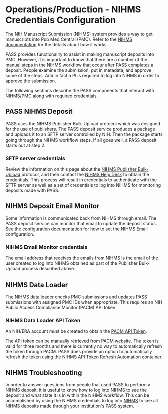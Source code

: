 # Operations/Production - NIHMS Credentials Configuration

The NIH Manuscript Submission (NIHMS) system provides a way to get manuscripts into Pub Med Central (PMC). Refer to 
the [NIHMS documentation](https://www.nihms.nih.gov/about/overview/) for the details about how it works.  

PASS provides functionality to assist in making manuscript deposits into PMC.  However, it is important to know that 
there are a number of the manual steps in the NIHMS workflow that occur after PASS completes a deposit.  People examine 
the submission, put in metadata, and approve some of the steps. And in fact a PI is required to log into NIHMS in order 
to approve the submission.

The following sections describe the PASS components that interact with NIHMS/PMC along with required credentials.

## PASS NIHMS Deposit

PASS uses the NIHMS Publisher Bulk-Upload protocol which was designed for the use of publishers. The PASS deposit 
service produces a package and uploads it to an SFTP server controlled by NIH. Then the package starts going through 
the NIHMS workflow steps. If all goes well, a PASS deposit starts out at step 2.

### SFTP server credentials

Review the information on this page about the [NIHMS Publisher Bulk-Upload](https://support.nlm.nih.gov/kbArticle/?pn=KA-05267) 
protocol, and then contact the [NIHMS Help Desk](mailto:nihms-help@ncbi.nlm.nih.gov) to obtain the credentials. This 
process will result in credentials to authenticate with the SFTP server as well as a set of credentials to log into
NIHMS for monitoring deposits made with PASS.

## NIHMS Deposit Email Monitor

Some information is communicated back from NIHMS through email. The PASS deposit service can monitor that email to 
update the deposit status. See the [configuration documentation](../../developer-documentation/deposit-service/ds-configuration.md#configuring-the-nihms-email-service) 
for how to set the NIHMS Email configuration.

### NIHMS Email Monitor credentials

The email address that receives the emails from NIHMS is the email of the user created to log into NIHMS obtained as 
part of the Publisher Bulk-Upload process described above.

## NIHMS Data Loader

The NIHMS data loader checks PMC submissions and updates PASS submissions with assigned PMC IDs when appropriate. This 
requires an NIH Public Access Compliance Monitor (PACM) API token.

### NIHMS Data Loader API Token

An NIH/ERA account must be created to obtain the [PACM API Token](./ops-loaders.md#pacm-api-token).

The API token can be manually retrieved from [PACM website](https://www.ncbi.nlm.nih.gov/pmc/utils/pacm).  The token is 
valid for three months and there is currently no way to automatically refresh the token through PACM.  PASS does provide
an option to automatically refresh the token using the NIHMS API Token Refresh Automation container.

## NIHMS Troubleshooting

In order to answer questions from people that used PASS to perform a NIHMS deposit, it is useful to know how to log 
into NIHMS to see the deposit and what state it is in within the NIHMS workflow. This can be accomplished by using the 
NIHMS credentials to log into [NIHMS](https://www.nihms.nih.gov/login/?next=/submission/) to see all NIHMS deposits 
made through your institution's PASS system.

